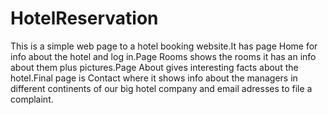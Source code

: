 # HotelReservation
This is a simple web page to a hotel booking website.It has page Home for info about the hotel and log in.Page Rooms shows the rooms it has an info about them plus pictures.Page About gives interesting facts about the hotel.Final page is Contact where it shows info about the managers in different continents of our big hotel company and email adresses to file a complaint.
